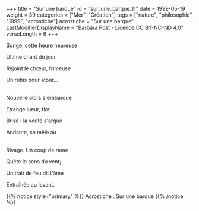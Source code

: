 +++
title = "Sur une barque"
id = "sur_une_barque_11"
date = 1999-05-19
weight = 39
categories = ["Mer", "Création"]
tags = ["nature", "philosophie", "1999", "acrostiche"]
acrostiche = "Sur une barque"
LastModifierDisplayName = "Barbara Post - Licence CC BY-NC-ND 4.0"
verseLength = 6
+++

Songe, cette heure heureuse

Ultime chant du jour

Rejoint le chœur, frimeuse

Un rubis pour atour...

 \
Nouvelle alors s'embarque

Etrange lueur, flot

Brisé : la voûte s'arque

Andante, se mêle au

 \
Rivage. Un coup de rame

Quête le sens du vent;

Un trait de feu dit l'âme

Entraînée au levant.

{{% notice style="primary" %}}
Acrostiche : Sur une barque
{{% /notice %}}
